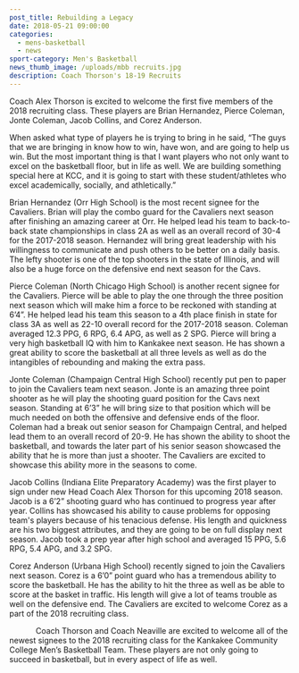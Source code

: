 ```yaml
---
post_title: Rebuilding a Legacy
date: 2018-05-21 09:00:00
categories:
  - mens-basketball
  - news
sport-category: Men's Basketball
news_thumb_image: /uploads/mbb recruits.jpg
description: Coach Thorson's 18-19 Recruits
---
```


Coach Alex Thorson is excited to welcome the first five members of the 2018 recruiting class. These players are Brian Hernandez, Pierce Coleman, Jonte Coleman, Jacob Collins, and Corez Anderson.

When asked what type of players he is trying to bring in he said, “The guys that we are bringing in know how to win, have won, and are going to help us win. But the most important thing is that I want players who not only want to excel on the basketball floor, but in life as well. We are building something special here at KCC, and it is going to start with these student/athletes who excel academically, socially, and athletically.”

Brian Hernandez (Orr High School) is the most recent signee for the Cavaliers. Brian will play the combo guard for the Cavaliers next season after finishing an amazing career at Orr. He helped lead his team to back-to-back state championships in class 2A as well as an overall record of 30-4 for the 2017-2018 season. Hernandez will bring great leadership with his willingness to communicate and push others to be better on a daily basis. The lefty shooter is one of the top shooters in the state of Illinois, and will also be a huge force on the defensive end next season for the Cavs. &nbsp;

Pierce Coleman (North Chicago High School) is another recent signee for the Cavaliers. Pierce will be able to play the one through the three position next season which will make him a force to be reckoned with standing at 6’4”. He helped lead his team this season to a 4th place finish in state for class 3A as well as 22-10 overall record for the 2017-2018 season. Coleman averaged 12.3 PPG, 6 RPG, 6.4 APG, as well as 2 SPG. Pierce will bring a very high basketball IQ with him to Kankakee next season. He has shown a great ability to score the basketball at all three levels as well as do the intangibles of rebounding and making the extra pass.

Jonte Coleman (Champaign Central High School) recently put pen to paper to join the Cavaliers team next season. Jonte is an amazing three point shooter as he will play the shooting guard position for the Cavs next season. Standing at 6’3” he will bring size to that position which will be much needed on both the offensive and defensive ends of the floor. Coleman had a break out senior season for Champaign Central, and helped lead them to an overall record of 20-9. He has shown the ability to shoot the basketball, and towards the later part of his senior season showcased the ability that he is more than just a shooter. The Cavaliers are excited to showcase this ability more in the seasons to come.

Jacob Collins (Indiana Elite Preparatory Academy) was the first player to sign under new Head Coach Alex Thorson for this upcoming 2018 season. Jacob is a 6’2” shooting guard who has continued to progress year after year. Collins has showcased his ability to cause problems for opposing team's players because of his tenacious defense. His length and quickness are his two biggest attributes, and they are going to be on full display next season. Jacob took a prep year after high school and averaged 15 PPG, 5.6 RPG, 5.4 APG, and 3.2 SPG.

Corez Anderson (Urbana High School) recently signed to join the Cavaliers next season. Corez is a 6’0” point guard who has a tremendous ability to score the basketball. He has the ability to hit the three as well as be able to score at the basket in traffic. His length will give a lot of teams trouble as well on the defensive end. The Cavaliers are excited to welcome Corez as a part of the 2018 recruiting class.

&nbsp; &nbsp; &nbsp; &nbsp; &nbsp; &nbsp; Coach Thorson and Coach Neaville are excited to welcome all of the newest signees to the 2018 recruiting class for the Kankakee Community College Men’s Basketball Team. These players are not only going to succeed in basketball, but in every aspect of life as well.
